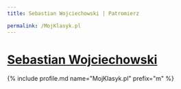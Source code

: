 ```yaml
---
title: Sebastian Wojciechowski | Patromierz

permalink: /MojKlasyk.pl
---
```


# [Sebastian Wojciechowski](https://patronite.pl/MojKlasyk.pl)

{% include profile.md name="MojKlasyk.pl" prefix="m" %}
